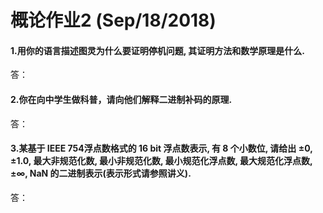 # 概论作业2 (Sep/18/2018)
#### 1.用你的语言描述图灵为什么要证明停机问题, 其证明方法和数学原理是什么.
答：
#### 2.你在向中学生做科普，请向他们解释二进制补码的原理.
答：
#### 3.某基于 IEEE 754浮点数格式的 16 bit 浮点数表示, 有 8 个小数位, 请给出 ±0, ±1.0, 最大非规范化数, 最小非规范化数, 最小规范化浮点数, 最大规范化浮点数,±∞, NaN 的二进制表示(表示形式请参照讲义).
答：
